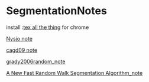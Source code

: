 # SegmentationNotes
install :[tex all the thing](https://chrome.google.com/webstore/search/tex?utm_campaign=en&utm_source=en-et-na-us-oc-webstrapp&utm_medium=et) for chrome

[Nysjo note](https://github.com/freyakniglty/SegmentationNotes/blob/master/Nysjo_note.md)

[cagd09 note](https://github.com/freyakniglty/SegmentationNotes/blob/master/cagd09_note.md)

[grady2006random_note](https://github.com/freyakniglty/SegmentationNotes/blob/master/grady2006random_note.md)

[A New Fast Random Walk Segmentation Algorithm_note](https://github.com/freyakniglty/SegmentationNotes/blob/master/A%20New%20Fast%20Random%20Walk%20Segmentation%20Algorithm_note.md)
